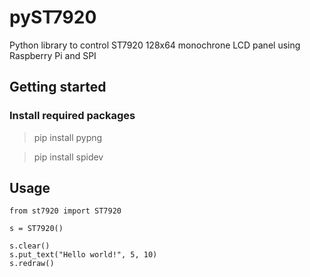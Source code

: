 # pyST7920
Python library to control ST7920 128x64 monochrone LCD panel using Raspberry Pi and SPI

## Getting started

### Install required packages
> pip install pypng

> pip install spidev

## Usage

```
from st7920 import ST7920

s = ST7920()

s.clear()
s.put_text("Hello world!", 5, 10)
s.redraw()
```

